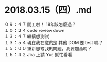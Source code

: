 # 2018.03.15（四）.md

０９：４７ 開工啦！ 18年該怎麼過？  
１０：２４ code review down  
１３：４７ 繼續想測試  
１３：５４ 現在我在意的是 其他 DOM 要 test 嗎？  
１５：００ 重新思考我的問題，我要加高嗎？  
１６：４２ Jira 上請 Yue 幫忙看看  
